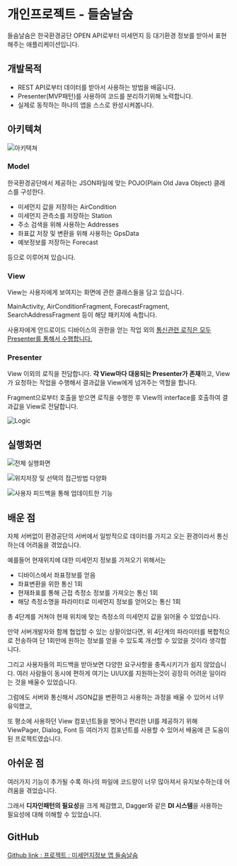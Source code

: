 # 개인프로젝트 - 들숨날숨
들숨날숨은 한국환경공단 OPEN API로부터 미세먼지 등 대기환경 정보를 받아서 표현해주는 애플리케이션입니다.

## 개발목적

+ REST API로부터 데이터를 받아서 사용하는 방법을 배웁니다.
+ Presenter(MVP패턴)를 사용하여 코드를 분리하기위해 노력합니다.
+ 실제로 동작하는 하나의 앱을 스스로 완성시켜봅니다.



## 아키텍쳐

![아키텍쳐](https://k.kakaocdn.net/dn/uMXcd/btqDmnjfv8J/4pezv9JlJYW8km91BKxAn1/img.png)



### Model

한국환경공단에서 제공하는 JSON파일에 맞는 POJO(Plain Old Java Object) 클래스를 구성한다.

+ 미세먼지 값을 저장하는 AirCondition
+ 미세먼지 관측소를 저장하는 Station
+ 주소 검색을 위해 사용하는 Addresses
+ 좌표값 저장 및 변환을 위해 사용하는 GpsData
+ 예보정보를 저장하는 Forecast

등으로 이루어져 있습니다.



### View

View는 사용자에게 보여지는 화면에 관한 클래스들을 담고 있습니다.

MainActivity, AirConditionFragment, ForecastFragment, SearchAddressFragment 등이 해당 패키지에 속합니다.

사용자에게 안드로이드 디바이스의 권한을 얻는 작업 외의 <u>통신관련 로직은 모두 Presenter를 통해서 수행합니다.</u>



### Presenter

View 이외의 로직을 전담합니다. **각 View마다 대응되는 Presenter가 존재**하고, View가 요청하는 작업을 수행해서 결과값을 View에게 넘겨주는 역할을 합니다.

Fragment으로부터 호출을 받으면 로직을 수행한 후 View의 interface를 호출하여 결과값을 View로 전달합니다.


![Logic](https://img1.daumcdn.net/thumb/R1280x0/?scode=mtistory2&fname=https%3A%2F%2Fk.kakaocdn.net%2Fdn%2F4T6DJ%2FbtqDlOORKK3%2FECgRYpcPepO2UQJQKMTaN0%2Fimg.png)



## 실행화면

![전체 실행화면](https://img1.daumcdn.net/thumb/R1280x0/?scode=mtistory2&fname=https%3A%2F%2Fk.kakaocdn.net%2Fdn%2FbI6zLY%2FbtqDmmLky7s%2FXyHb5Htp2GT8GpcEit63aK%2Fimg.png)

![위치저장 및 선택의 접근방법 다양화](https://k.kakaocdn.net/dn/cu9WAT/btqDk5pZC7N/RVJn5x8i0CyyFgDa02Swhk/img.png)

![사용자 피드백을 통해 업데이트한 기능](https://k.kakaocdn.net/dn/cI2yCT/btqDmlTbVb7/rFJD7VJXzROaeZR9zV3pX1/img.png)


## 배운 점

자체 서버없이 환경공단의 서버에서 일방적으로 데이터를 가지고 오는 환경이라서 통신하는데 어려움을 겪었습니다.

예를들어 현재위치에 대한 미세먼지 정보를 가져오기 위해서는 

+ 디바이스에서 좌표정보를 얻음
+ 좌표변환을 위한 통신 1회
+ 현재좌표를 통해 근접 측정소 정보를 가져오는 통신 1회
+ 해당 측정소명을 파라미터로 미세먼지 정보를 얻어오는 통신 1회

총 4단계를 거쳐야 현재 위치에 맞는 측정소의 미세먼지 값을 읽어올 수 있었습니다.

만약 서버개발자와 함께 협업할 수 있는 상황이었다면, 위 4단계의 파라미터를 복합적으로 전송하여 단 1회만에 원하는 정보를 얻을 수 있도록 개선할 수 있었을 것이라 생각합니다.


그리고 사용자들의 피드백을 받아보면 다양한 요구사항을 충족시키기가 쉽지 않았습니다. 여러 사람들이 동시에 편하게 여기는 UI/UX를 지원하는것이 굉장히 어려운 일이라는 것을 배울수 있었습니다.


그럼에도 서버와 통신해서 JSON값을 변환하고 사용하는 과정을 배울 수 있어서 너무 유익했고,

또 평소에 사용하던 View 컴포넌트들을 벗어나 편리한 UI를 제공하기 위해 ViewPager, Dialog, Font 등 여러가지 컴포넌트를 사용할 수 있어서 배움에 큰 도움이 된 프로젝트였습니다.


## 아쉬운 점

여러가지 기능이 추가될 수록 하나의 파일에 코드량이 너무 많아져서 유지보수하는데 어려움을 겪었습니다.

그래서 **디자인패턴의 필요성**을 크게 체감했고, Dagger와 같은 **DI 시스템**을 사용하는 필요성에 대해 이해할 수 있었습니다.


## GitHub

[Github link : 프로젝트 : 미세먼지정보 앱 들숨날숨](https://github.com/ChaeHyun/finedust_v1)



